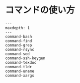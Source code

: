 # コマンドの使い方


```{toctree}
---
maxdepth: 1
---
command-bash
command-find
command-grep
command-rsync
command-sed
command-ssh-keygen
command-texdoc
command-tldr
command-uname
command-xargs
```
